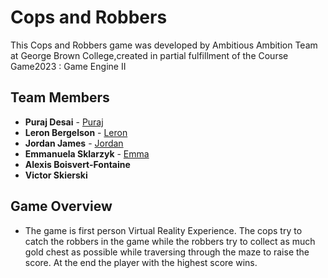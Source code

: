 # Cops and Robbers
This Cops and Robbers game was developed by Ambitious Ambition Team at George Brown College,created in partial fulfillment of the Course Game2023 : Game Engine II

## Team Members
* **Puraj Desai** - [Puraj](https://github.com/puraj123)
* **Leron Bergelson** - [Leron](https://github.com/LeronBergelson)
* **Jordan James** - [Jordan](https://github.com/Benefit999)
* **Emmanuela Sklarzyk** - [Emma](https://github.com/EmanuelaSk)
* **Alexis Boisvert-Fontaine**
* **Victor Skierski**

## Game Overview
* The game is first person Virtual Reality Experience. The cops try to catch the robbers in the game while the robbers try to collect as much gold chest as possible while traversing through the maze to raise the score. At the end the player with the highest score wins.
